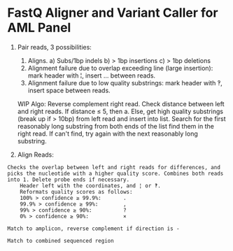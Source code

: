 # FastQ Aligner and Variant Caller for AML Panel
1. Pair reads, 3 possibilities:

   	1) Aligns.
   		a) Subs/1bp indels
   		b) > 1bp insertions
   		c) > 1bp deletions
   	2) Alignment failure due to overlap exceeding line (large insertion): mark header with ¦, insert … between reads.
   	3) Alignment failure due to low quality substrings: mark header with ‽, insert space between reads. 
   	
   	WIP Algo: 
   	Reverse complement right read. 
   	Check distance between left and right reads. If distance ≤ 5, then a. 
   	Else, get high quality substrings (break up if > 10bp) from left read and insert into list. Search for the first reasonably long substring from both ends of the list find them in the right read. If can't find, try again with the next reasonably long substring. 

2. Align Reads:

```
Checks the overlap between left and right reads for differences, and picks the nucleotide with a higher quality score. Combines both reads into 1. Delete probe ends if necessary.
	Header left with the coordinates, and ¦ or ‽.
	Reformats quality scores as follows:
	100% > confidence ≥ 99.9%:       .
	99.9% > confidence ≥ 99%:        ,
	99% > confidence ≥ 90%:          ?
	0% > confidence ≥ 90%:           ×

Match to amplicon, reverse complement if direction is -

Match to combined sequenced region
```